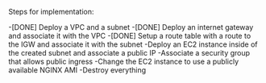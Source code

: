 Steps for implementation:

-[DONE] Deploy a VPC and a subnet
-[DONE] Deploy an internet gateway and associate it with the VPC
-[DONE] Setup a route table with a route to the IGW and associate it with the subnet
-Deploy an EC2 instance inside of the created subnet and associate a public IP
-Associate a security group that allows public ingress
-Change the EC2 instance to use a publicly available NGINX AMI
-Destroy everything